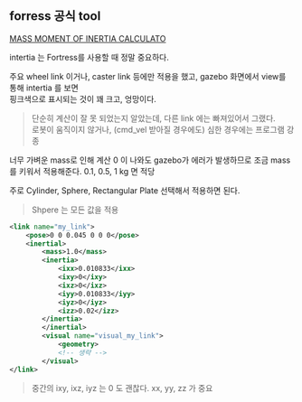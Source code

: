 ## forress 공식 tool

[MASS MOMENT OF INERTIA CALCULATO](https://amesweb.info/inertia/mass-moment-of-inertia-calculator.aspx)  

intertia 는 Fortress를 사용할 때 정말 중요하다. 

주요 wheel link 이거나, caster link 등에만 적용을 했고, gazebo 화면에서 view를 통해 intertia 를 보면    
핑크색으로 표시되는 것이 꽤 크고, 엉망이다.  
>  단순히 계산이 잘 못 되었는지 알았는데, 다른 link 에는 빠져있어서 그랬다.   
로봇이 움직이지 않거나, (cmd_vel 받아질 경우에도)  심한 경우에는 프로그램 강종  


너무 가벼운 mass로 인해 계산 0 이 나와도 gazebo가 에러가 발생하므로 조금 mass를 키워서 적용해준다. 0.1, 0.5, 1 kg 면 적당  

주로 Cylinder, Sphere, Rectangular Plate 선택해서 적용하면 된다.  
>Shpere 는 모든 값을 적용  

```xml
<link name="my_link">
    <pose>0 0 0.045 0 0 0</pose>
    <inertial>
        <mass>1.0</mass>
        <inertia>
            <ixx>0.010833</ixx>
            <ixy>0</ixy>
            <ixz>0</ixz>
            <iyy>0.010833</iyy>
            <iyz>0</iyz>
            <izz>0.02</izz>
        </inertia>
        </inertial>
        <visual name="visual_my_link">
            <geometry>
            <!-- 생략 -->
        </visual>
</link>
```
> 중간의 ixy, ixz, iyz 는 0 도 괜찮다. xx, yy, zz 가 중요

